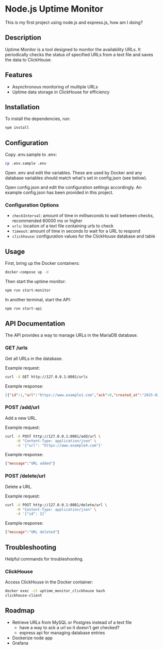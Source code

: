# Node.js Uptime Monitor

This is my first project using node.js and express.js, how am I doing?

## Description

Uptime Monitor is a tool designed to monitor the availability URLs. It periodically checks the status of specified URLs from a text file and saves the data to ClickHouse.

## Features

- Asynchronous monitoring of multiple URLs
- Uptime data storage in ClickHouse for efficiency

## Installation

To install the dependencies, run:

```bash
npm install
```

## Configuration

Copy .env.sample to .env:

```bash
cp .env.sample .env
```

Open .env and edit the variables. These are used by Docker and any database variables should match what's set in config.json (see below).

Open config.json and edit the configuration settings accordingly. An example config.json has been provided in this project.

### Configuration Options

- `checkInterval`: amount of time in milliseconds to wait between checks, recommended 60000 ms or higher
- `urls`: location of a text file containing urls to check
- `timeout`: amount of time in seconds to wait for a URL to respond
- `clickhouse`: configuration values for the ClickHouse database and table

## Usage

First, bring up the Docker containers:

```bash
docker-compose up -d
```

Then start the uptime monitor:

```bash
npm run start-monitor
```

In another terminal, start the API:

```bash
npm run start-api
```

## API Documentation

The API provides a way to manage URLs in the MariaDB database.

### GET /urls

Get all URLs in the database.

Example request:
```bash
curl -X GET http://127.0.0.1:8081/urls
```

Example response:
```json
[{"id":1,"url":"https://www.example1.com","ack":0,"created_at":"2025-02-15T23:33:44.000Z"},{"id":2,"url":"https://www.example2.com","ack":0,"created_at":"2025-02-15T23:34:11.000Z"},{"id":3,"url":"https://www.example3.com","ack":0,"created_at":"2025-02-15T23:34:24.000Z"}]
```

### POST /add/url

Add a new URL.

Example request:
```bash
curl -X POST http://127.0.0.1:8081/add/url \
     -H "Content-Type: application/json" \
     -d '{"url": "https://www.example4.com"}'
```

Example response:
```json
{"message":"URL added"}
```

### POST /delete/url

Delete a URL.

Example request:
```bash
curl -X POST http://127.0.0.1:8081/delete/url \
     -H "Content-Type: application/json" \
     -d '{"id": 2}'
```

Example response:
```json
{"message":"URL deleted"}
```

## Troubleshooting

Helpful commands for troubleshooting.

### ClickHouse

Access ClickHouse in the Docker container:

```bash
docker exec -it uptime_monitor_clickhouse bash
clickhouse-client
```

## Roadmap

- Retrieve URLs from MySQL or Postgres instead of a text file
  - have a way to ack a url so it doesn't get checked?
  - express api for managing database entries
- Dockerize node app
- Grafana
